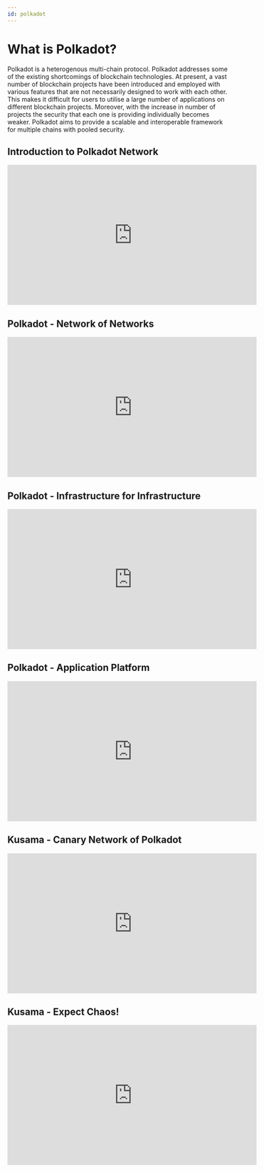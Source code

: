 ```yaml
---
id: polkadot
---
```


# What is Polkadot?

Polkadot is a heterogenous multi-chain protocol. Polkadot addresses some of the existing
shortcomings of blockchain technologies. At present, a vast number of blockchain projects have been
introduced and employed with various features that are not necessarily designed to work with each
other. This makes it difficult for users to utilise a large number of applications on different
blockchain projects. Moreover, with the increase in number of projects the security that each one is
providing individually becomes weaker. Polkadot aims to provide a scalable and interoperable
framework for multiple chains with pooled security.

## Introduction to Polkadot Network

<iframe width="560" height="315" src="https://www.youtube.com/embed/29Ty-VTDnh4" title="YouTube video player" frameborder="0" allow="accelerometer; autoplay; clipboard-write; encrypted-media; gyroscope; picture-in-picture" allowfullscreen></iframe>

## Polkadot - Network of Networks

<iframe width="560" height="315" src="https://www.youtube.com/embed/cESXI5WFKnE" title="YouTube video player" frameborder="0" allow="accelerometer; autoplay; clipboard-write; encrypted-media; gyroscope; picture-in-picture" allowfullscreen></iframe>

## Polkadot - Infrastructure for Infrastructure

<iframe width="560" height="315" src="https://www.youtube.com/embed/Tt70K4LjeWg" title="YouTube video player" frameborder="0" allow="accelerometer; autoplay; clipboard-write; encrypted-media; gyroscope; picture-in-picture" allowfullscreen></iframe>

## Polkadot - Application Platform

<iframe width="560" height="315" src="https://www.youtube.com/embed/6g61KgRU5QE" title="YouTube video player" frameborder="0" allow="accelerometer; autoplay; clipboard-write; encrypted-media; gyroscope; picture-in-picture" allowfullscreen></iframe>

## Kusama - Canary Network of Polkadot

<iframe width="560" height="315" src="https://www.youtube.com/embed/KvRO2uVOQmU" title="YouTube video player" frameborder="0" allow="accelerometer; autoplay; clipboard-write; encrypted-media; gyroscope; picture-in-picture" allowfullscreen></iframe>

## Kusama - Expect Chaos!

<iframe width="560" height="315" src="https://www.youtube.com/embed/e9NrN4d79bU" title="YouTube video player" frameborder="0" allow="accelerometer; autoplay; clipboard-write; encrypted-media; gyroscope; picture-in-picture" allowfullscreen></iframe>
